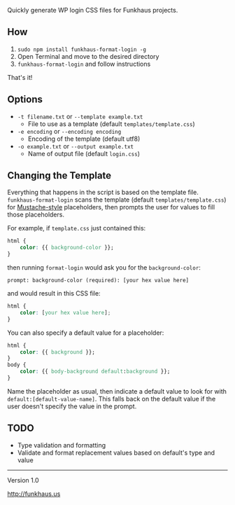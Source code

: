 Quickly generate WP login CSS files for Funkhaus projects.

## How
1. `sudo npm install funkhaus-format-login -g`
1. Open Terminal and move to the desired directory
1. `funkhaus-format-login` and follow instructions

That's it!

## Options

* `-t filename.txt` or `--template example.txt`
    * File to use as a template (default `templates/template.css`)
* `-e encoding` or `--encoding encoding`
    * Encoding of the template (default utf8)
* `-o example.txt` or `--output example.txt`
    * Name of output file (default `login.css`)

## Changing the Template
Everything that happens in the script is based on the template file. `funkhaus-format-login` scans the template (default `templates/template.css`) for [Mustache-style](https://mustache.github.io/) placeholders, then prompts the user for values to fill those placeholders.

For example, if `template.css` just contained this:

```css
html {
    color: {{ background-color }};
}
```

then running `format-login` would ask you for the `background-color`:

```
prompt: background-color (required): [your hex value here]
```

and would result in this CSS file:

```css
html {
    color: [your hex value here];
}
```

You can also specify a default value for a placeholder:

```css
html {
    color: {{ background }};
}
body {
    color: {{ body-background default:background }};
}
```

Name the placeholder as usual, then indicate a default value to look for with `default:[default-value-name]`. This falls back on the default value if the user doesn't specify the value in the prompt.

## TODO
* Type validation and formatting
* Validate and format replacement values based on default's type and value

-------

Version 1.0

http://funkhaus.us
